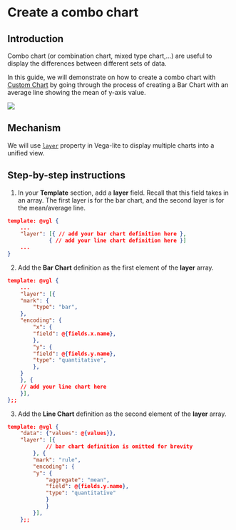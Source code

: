 # Create a combo chart

## Introduction

Combo chart (or combination chart, mixed type chart,...) are useful to display the differences between different sets of data. 

In this guide, we will demonstrate on how to create a combo chart with [Custom Chart](https://docs.holistics.io/docs/charts/custom-charts) by going through the process of creating a Bar Chart with an average line showing the mean of y-axis value.

![](https://user-images.githubusercontent.com/27631976/188299724-76a85d58-2438-4d6f-9dcf-6278fe5badba.png)

## Mechanism

We will use [`layer`](https://vega.github.io/vega-lite/docs/layer.html) property in Vega-lite to display multiple charts into a unified view.

## Step-by-step instructions

1. In your **Template** section, add a **layer** field. Recall that this field takes in an array. The first layer  is for the bar chart, and the second layer is for the mean/average line. 

```json
template: @vgl {
    ...
    "layer": [{ // add your bar chart definition here },
             { // add your line chart definition here }]
    ...	
}
```
    
2. Add the **Bar Chart** definition as the first element of the **layer** array.
    
```json
template: @vgl {
    ...
    "layer": [{
    "mark": {
        "type": "bar",
    },
    "encoding": {
        "x": {
        "field": @{fields.x.name},
        },
        "y": {
        "field": @{fields.y.name},
        "type": "quantitative",
        },
    }
    }, {
    // add your line chart here
    }],
};;
```
    
3. Add the **Line Chart** definition as the second element of the **layer** array.
    
```json
template: @vgl {
    "data": {"values": @{values}},
    "layer": [{
            // bar chart definition is omitted for brevity
        }, {
        "mark": "rule",
        "encoding": {
        "y": {
            "aggregate": "mean",
            "field": @{fields.y.name},
            "type": "quantitative"
            }
            }
        }],
    };;
```
